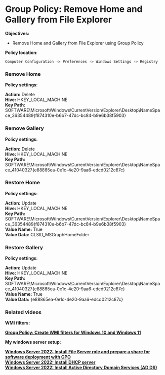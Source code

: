 # Group Policy: Remove Home and Gallery from File Explorer

<b>Objectives:</b>

* Remove Home and Gallery from File Explorer using Group Policy

<b>Policy location:</b>
```
Computer Configuration -> Preferences -> Windows Settings -> Registry
```

### Remove Home

<b>Policy settings:</b>

<b>Action:</b> Delete <br />
<b>Hive:</b> HKEY_LOCAL_MACHINE <br />
<b>Key Path:</b> SOFTWARE\Microsoft\Windows\CurrentVersion\Explorer\Desktop\NameSpace_36354489\{f874310e-b6b7-47dc-bc84-b9e6b38f5903} <br />

### Remove Gallery

<b>Policy settings:</b>

<b>Action:</b> Delete <br />
<b>Hive:</b> HKEY_LOCAL_MACHINE <br />
<b>Key Path:</b> SOFTWARE\Microsoft\Windows\CurrentVersion\Explorer\Desktop\NameSpace_41040327\{e88865ea-0e1c-4e20-9aa6-edcd0212c87c} <br />

### Restore Home

<b>Policy settings:</b>

<b>Action:</b> Update <br />
<b>Hive:</b> HKEY_LOCAL_MACHINE <br />
<b>Key Path:</b> SOFTWARE\Microsoft\Windows\CurrentVersion\Explorer\Desktop\NameSpace_36354489\{f874310e-b6b7-47dc-bc84-b9e6b38f5903} <br />
<b>Value Name:</b> True <br />
<b>Value Data:</b> CLSID_MSGraphHomeFolder

### Restore Gallery

<b>Policy settings:</b>

<b>Action:</b> Update <br />
<b>Hive:</b> HKEY_LOCAL_MACHINE <br />
<b>Key Path:</b> SOFTWARE\Microsoft\Windows\CurrentVersion\Explorer\Desktop\NameSpace_41040327\{e88865ea-0e1c-4e20-9aa6-edcd0212c87c} <br />
<b>Value Name:</b> True <br />
<b>Value Data:</b> {e88865ea-0e1c-4e20-9aa6-edcd0212c87c}

### Related videos

<b>WMI filters:<b> <br />

[Group Policy: Create WMI filters for Windows 10 and Windows 11](https://youtu.be/7k_kpaLpMI8)

<b>My windows server setup:</b> <br />

[Windows Server 2022: Install File Server role and prepare a share for software deployment with GPO](https://youtu.be/jEWSdC2qwyA) <br />
[Windows Server 2022: Install DHCP server](https://youtu.be/8n0MD9stQis) <br />
[Windows Server 2022: Install Active Directory Domain Services (AD DS)](https://youtu.be/1cYewbW3Tl0) <br />